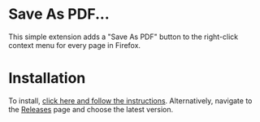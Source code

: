 # Save As PDF...

This simple extension adds a "Save As PDF" button to the right-click context
menu for every page in Firefox.

# Installation

To install, [click here and follow the 
instructions](https://github.com/jstrieb/rightclick-pdf/releases/download/v0.1/save_as_pdf_right_click_menu_item-0.1-fx.xpi).
Alternatively, navigate to the [Releases](https://github.com/jstrieb/rightclick-pdf/releases/) page and choose the latest
version.

